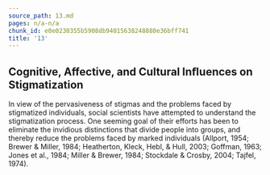```yaml
---
source_path: 13.md
pages: n/a-n/a
chunk_id: e0e0230355b5908db94015638248880e36bff741
title: '13'
---
```

## Cognitive, Affective, and Cultural Inﬂuences on Stigmatization

In view of the pervasiveness of stigmas and the problems faced by stigmatized individuals, social scientists have attempted to understand the stigmatization process. One seeming goal of their efforts has been to eliminate the invidious distinctions that divide people into groups, and thereby reduce the problems faced by marked individuals (Allport, 1954; Brewer & Miller, 1984; Heatherton, Kleck, Hebl, & Hull, 2003; Goffman, 1963; Jones et al., 1984; Miller & Brewer, 1984; Stockdale & Crosby, 2004; Tajfel, 1974).
